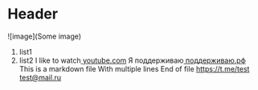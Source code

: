 # Header
![image](Some image)
1) list1
2) list2
I like to watch[ youtube.com](https://youtube.com)
Я поддерживаю[ поддерживаю.рф](https://поддерживаю.рф)
This is a markdown file
With multiple lines
End of file
https://t.me/test
test@mail.ru
